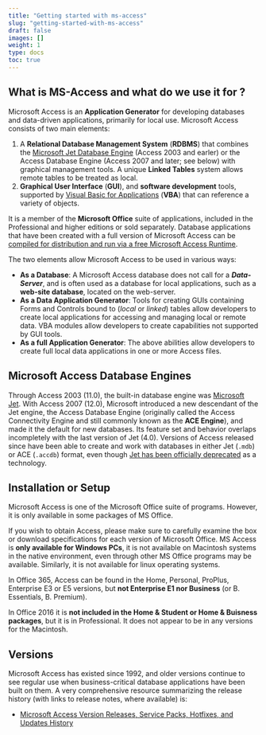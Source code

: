 ```yaml
---
title: "Getting started with ms-access"
slug: "getting-started-with-ms-access"
draft: false
images: []
weight: 1
type: docs
toc: true
---
```


## What is MS-Access and what do we use it for ?
Microsoft Access is an **Application Generator** for developing databases and data-driven applications, primarily for local use. Microsoft Access consists of two main elements:

 1. A **Relational Database Management System** (**RDBMS**) that combines the [Microsoft Jet Database Engine][1] (Access 2003 and earler) or the Access Database Engine (Access 2007 and later; see below) with graphical management tools. A unique **Linked Tables** system allows remote tables to be treated as local.
 2. **Graphical User Interface** (**GUI**), and **software development** tools, supported by [Visual Basic for Applications][2] (**VBA**) that can reference a variety of objects.  

It is a member of the **Microsoft Office** suite of applications, included in the Professional and higher editions or sold separately. Database applications that have been created with a full version of Microsoft Access can be [compiled for distribution and run via a free Microsoft Access Runtime][3].

The two elements allow Microsoft Access to be used in various ways:

 - **As a Database**: A Microsoft Access database does not call for a ***Data-Server***, and is often used as a database for local applications, such as a **web-site database**, located on the web-server.
 - **As a Data Application Generator**: Tools for creating GUIs containing Forms and Controls bound to (*local* or *linked*) tables allow developers to create local applications for accessing and managing local or remote data. VBA modules allow developers to create capabilities not supported by GUI tools.
 - **As a full Application Generator**: The above abilities allow developers to create full local data applications in one or more Access files.

## Microsoft Access Database Engines

Through Access 2003 (11.0), the built-in database engine was [Microsoft Jet][1]. With Access 2007 (12.0), Microsoft introduced a new descendant of the Jet engine, the Access Database Engine (originally called the Access Connectivity Engine and still commonly known as the **ACE Engine**), and made it the default for new databases. Its feature set and behavior overlaps incompletely with the last version of Jet (4.0). Versions of Access released since have been able to create and work with databases in either Jet (`.mdb`) or ACE (`.accdb`) format, even though [Jet has been officially deprecated][4] as a technology.

  [1]: https://en.wikipedia.org/wiki/Microsoft_Jet_Database_Engine
  [2]: https://www.wikiod.com/vba/getting-started-with-vba
  [3]: http://www.fmsinc.com/MicrosoftAccess/runtime/index.htm
  [4]: https://msdn.microsoft.com/en-us/library/ms810810.aspx

## Installation or Setup
Microsoft Access is one of the Microsoft Office suite of programs. However, it is only available in some packages of MS Office. 

If you wish to obtain Access, please make sure to carefully examine the box or download specifications for each version of Microsoft Office. MS Access is **only available for Windows PCs**, it is not available on Macintosh systems in the native environment, even through other MS Office programs may be available. Similarly, it is not available for linux operating systems.

In Office 365, Access can be found in the Home, Personal, ProPlus, Enterprise E3 or E5 versions, but **not Enterprise E1 nor Business** (or B. Essentials, B. Premium). 

In Office 2016 it is **not included in the Home & Student or Home & Buisness packages**, but it is in Professional. It does not appear to be in any versions for the Macintosh.

## Versions
Microsoft Access has existed since 1992, and older versions continue to see regular use when business-critical database applications have been built on them. A very comprehensive resource summarizing the release history (with links to release notes, where available) is:

- [Microsoft Access Version Releases, Service Packs, Hotfixes, and Updates History][1]

  [1]: http://www.fmsinc.com/MicrosoftAccess/history/versions.htm

